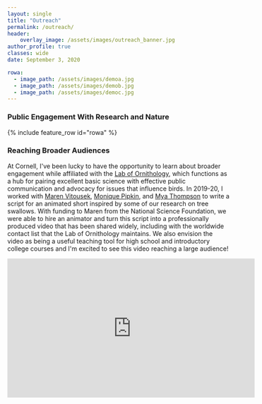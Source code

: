 ```yaml
---
layout: single
title: "Outreach"
permalink: /outreach/
header:
    overlay_image: /assets/images/outreach_banner.jpg
author_profile: true
classes: wide
date: September 3, 2020

rowa:
  - image_path: /assets/images/demoa.jpg
  - image_path: /assets/images/demob.jpg
  - image_path: /assets/images/democ.jpg
---
```

### Public Engagement With Research and Nature


{% include feature_row id="rowa" %}


### Reaching Broader Audiences 

At Cornell, I've been lucky to have the opportunity to learn about broader engagement while affiliated with the [Lab of Ornithology](https://www.birds.cornell.edu/home/), which functions as a hub for pairing excellent basic science with effective public communication and advocacy for issues that influence birds. In 2019-20, I worked with [Maren Vitousek](https://vitousek.weebly.com/), [Monique Pipkin](https://vitousek.weebly.com/people.html), and [Mya Thompson](https://www.birds.cornell.edu/home/staff/mya-thompson/) to write a script for an animated short inspired by some of our research on tree swallows. With funding to Maren from the National Science Foundation, we were able to hire an animator and turn this script into a professionally produced video that has been shared widely, including with the worldwide contact list that the Lab of Ornithology maintains. We also envision the video as being a useful teaching tool for high school and introductory college courses and I'm excited to see this video reaching a large audience!

<iframe width="560" height="315" src="https://www.youtube.com/embed/wjhXOGMG8Pg" frameborder="0" allow="accelerometer; autoplay; encrypted-media; gyroscope; picture-in-picture" allowfullscreen></iframe>



